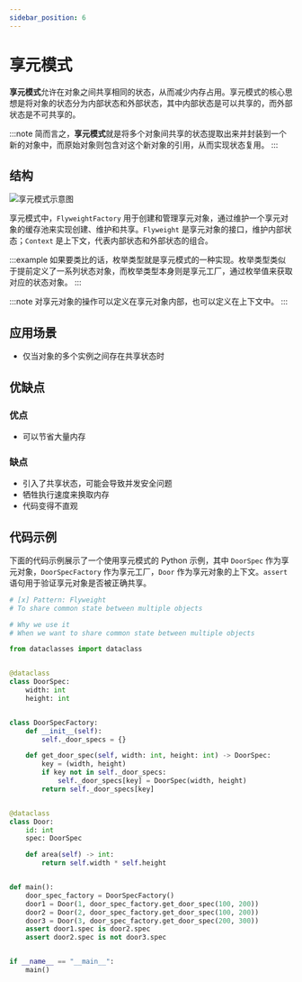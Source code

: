 ```yaml
---
sidebar_position: 6
---
```


# 享元模式
**享元模式**允许在对象之间共享相同的状态，从而减少内存占用。享元模式的核心思想是将对象的状态分为内部状态和外部状态，其中内部状态是可以共享的，而外部状态是不可共享的。

:::note
简而言之，**享元模式**就是将多个对象间共享的状态提取出来并封装到一个新的对象中，而原始对象则包含对这个新对象的引用，从而实现状态复用。
:::

## 结构

![享元模式示意图](https://refactoringguru.cn/images/patterns/diagrams/flyweight/structure.png)

享元模式中，`FlyweightFactory` 用于创建和管理享元对象，通过维护一个享元对象的缓存池来实现创建、维护和共享。`Flyweight` 是享元对象的接口，维护内部状态；`Context` 是上下文，代表内部状态和外部状态的组合。

:::example
如果要类比的话，枚举类型就是享元模式的一种实现。枚举类型类似于提前定义了一系列状态对象，而枚举类型本身则是享元工厂，通过枚举值来获取对应的状态对象。
:::

:::note
对享元对象的操作可以定义在享元对象内部，也可以定义在上下文中。
:::

## 应用场景

- 仅当对象的多个实例之间存在共享状态时

## 优缺点
### 优点
- 可以节省大量内存

### 缺点
- 引入了共享状态，可能会导致并发安全问题
- 牺牲执行速度来换取内存
- 代码变得不直观

## 代码示例

下面的代码示例展示了一个使用享元模式的 Python 示例，其中 `DoorSpec` 作为享元对象，`DoorSpecFactory` 作为享元工厂，`Door` 作为享元对象的上下文。`assert` 语句用于验证享元对象是否被正确共享。

```python livecodes console=full
# [x] Pattern: Flyweight
# To share common state between multiple objects

# Why we use it
# When we want to share common state between multiple objects

from dataclasses import dataclass


@dataclass
class DoorSpec:
    width: int
    height: int


class DoorSpecFactory:
    def __init__(self):
        self._door_specs = {}

    def get_door_spec(self, width: int, height: int) -> DoorSpec:
        key = (width, height)
        if key not in self._door_specs:
            self._door_specs[key] = DoorSpec(width, height)
        return self._door_specs[key]


@dataclass
class Door:
    id: int
    spec: DoorSpec

    def area(self) -> int:
        return self.width * self.height


def main():
    door_spec_factory = DoorSpecFactory()
    door1 = Door(1, door_spec_factory.get_door_spec(100, 200))
    door2 = Door(2, door_spec_factory.get_door_spec(100, 200))
    door3 = Door(3, door_spec_factory.get_door_spec(200, 300))
    assert door1.spec is door2.spec
    assert door2.spec is not door3.spec


if __name__ == "__main__":
    main()
```